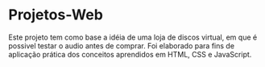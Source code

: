 # Projetos-Web

Este projeto tem como base a idéia de uma loja de discos virtual, em que é possivel testar o audio antes de comprar. 
Foi elaborado para fins de aplicação prática dos conceitos aprendidos em HTML, CSS e JavaScript.
